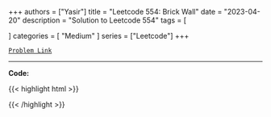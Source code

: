 
+++
authors = ["Yasir"]
title = "Leetcode 554: Brick Wall"
date = "2023-04-20"
description = "Solution to Leetcode 554"
tags = [
    
]
categories = [
    "Medium"
]
series = ["Leetcode"]
+++



[`Problem Link`](https://leetcode.com/problems/brick-wall/description/)

---

**Code:**

{{< highlight html >}}

{{< /highlight >}}

